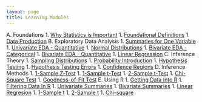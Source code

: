 ```yaml
---
layout: page
title: Learning Modules
---
```


A. Foundations
    1. [Why Statistics is Important](WhyStats)
    1. [Foundational Definitions](FoundationalDefns)
    1. [Data Production](DataProduction)
B. Exploratory Data Analysis
    1. [Summaries for One Variable](SumVar1)
    1. [Univariate EDA - Quantitative](UEDAQuant2)
    1. [Normal Distributions](NormalDist)
    1. [Bivariate EDA - Categorical](BEDACat)
    1. [Bivariate EDA - Quantitative](BEDAQuant)
    1. [Linear Regression](LinearRegression)
C. Inference Theory
    1. [Sampling Distributions](SamplingDist)
    1. [Probability Introduction](Probability)
    1. [Hypothesis Testing](HypTesting)
    1. [Hypothesis Testing Errors](HypTestingErrs)
    1. [Confidence Regions](ConfRegions)
D. Inference Methods
    1. [1-Sample Z-Test](1SampleZ)
    1. [1-Sample t-Test](1Samplet)
    1. [2-Sample t-Test](2Samplet)
    1. [Chi-Square Test](ChiSquare)
    1. [Goodness-of-Fit Test](GOFTest)
E. Using R
    1. [Getting Data Into R](RData)
    1. [Filtering Data In R](RFilter)
    1. [Univariate Summaries](RUniv)
    1. [Bivariate Summaries](RBiv)
    1. [Linear Regresion](RRegression)
    1. [1-Sample t](Rt1)
    1. [2-Sample t](Rt2)
    1. [Chi-square](RChi)
